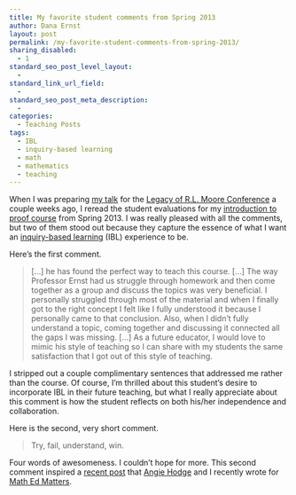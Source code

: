 ```yaml
---
title: My favorite student comments from Spring 2013
author: Dana Ernst
layout: post
permalink: /my-favorite-student-comments-from-spring-2013/
sharing_disabled:
  - 1
standard_seo_post_level_layout:
  - 
standard_link_url_field:
  - 
standard_seo_post_meta_description:
  - 
categories:
  - Teaching Posts
tags:
  - IBL
  - inquiry-based learning
  - math
  - mathematics
  - teaching
---
```

<div class="kcite-section" kcite-section-id="805">
  <p>
    <span style="display:none">claimtoken-51ec2b4d2efb4</span>
  </p>
  
  <p>
    When I was preparing <a href="http://danaernst.com/talk-implementing-ibl-in-an-introduction-to-proof-course/">my talk</a> for the <a href="http://legacyrlmoore.org/events.html">Legacy of R.L. Moore Conference</a> a couple weeks ago, I reread the student evaluations for my <a href="http://teaching.danaernst.com/mat320s13/">introduction to proof course</a> from Spring 2013. I was really pleased with all the comments, but two of them stood out because they capture the essence of what I want an <a href="http://maamathedmatters.blogspot.com/2013/05/what-heck-is-ibl.html">inquiry-based learning</a> (IBL) experience to be.
  </p>
  
  <p>
    Here&#8217;s the first comment.
  </p>
  
  <blockquote>
    <p>
      [&#8230;] he has found the perfect way to teach this course. [&#8230;] The way Professor Ernst had us struggle through homework and then come together as a group and discuss the topics was very beneficial. I personally struggled through most of the material and when I finally got to the right concept I felt like I fully understood it because I personally came to that conclusion. Also, when I didn’t fully understand a topic, coming together and discussing it connected all the gaps I was missing. [&#8230;] As a future educator, I would love to mimic his style of teaching so I can share with my students the same satisfaction that I got out of this style of teaching.
    </p>
  </blockquote>
  
  <p>
    I stripped out a couple complimentary sentences that addressed me rather than the course. Of course, I&#8217;m thrilled about this student&#8217;s desire to incorporate IBL in their future teaching, but what I really appreciate about this comment is how the student reflects on both his/her independence and collaboration.
  </p>
  
  <p>
    Here is the second, very short comment.
  </p>
  
  <blockquote>
    <p>
      Try, fail, understand, win.
    </p>
  </blockquote>
  
  <p>
    Four words of awesomeness. I couldn&#8217;t hope for more. This second comment inspired a <a href="http://maamathedmatters.blogspot.com/2013/06/try-fail-understand-win.html">recent post</a> that <a href="https://plus.google.com/101669268593951464238/posts">Angie Hodge</a> and I recently wrote for <a href="http://maamathedmatters.blogspot.com">Math Ed Matters</a>.
  </p>
  
  <!-- kcite active, but no citations found -->
</div>

<!-- kcite-section 805 -->